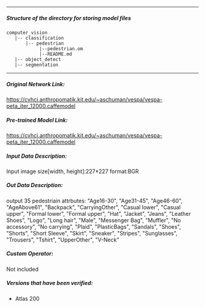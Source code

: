 *******************************************************************************
##### Structure of the directory for storing model files
```
computer_vision
   |-- classification
       |-- pedestrian
            |--pedestrian.om
            |--README.md
   |-- object_detect
   |-- segmentation
```
*******************************************************************************

##### Original Network Link:

https://cvhci.anthropomatik.kit.edu/~aschuman/vespa/vespa-peta_iter_12000.caffemodel

##### Pre-trained Model Link:

https://cvhci.anthropomatik.kit.edu/~aschuman/vespa/vespa-peta_iter_12000.caffemodel

##### Input Data Description:

Input image size[width, height]:227*227
format:BGR

##### Out Data Description:

output 35 pedestriain attrbutes:
"Age16-30", "Age31-45", "Age46-60", "AgeAbove61", "Backpack", 
"CarryingOther", "Casual lower", "Casual upper", "Formal lower", 
"Formal upper", "Hat", "Jacket", "Jeans", "Leather Shoes", "Logo", 
"Long hair", "Male", "Messenger Bag", "Muffler", "No accessory", 
"No carrying", "Plaid", "PlasticBags", "Sandals", "Shoes", "Shorts", 
"Short Sleeve", "Skirt", "Sneaker", "Stripes", "Sunglasses", 
"Trousers", "Tshirt", "UpperOther", "V-Neck"

##### Custom Operator:

Not included

##### Versions that have been verified: 

- Atlas 200

